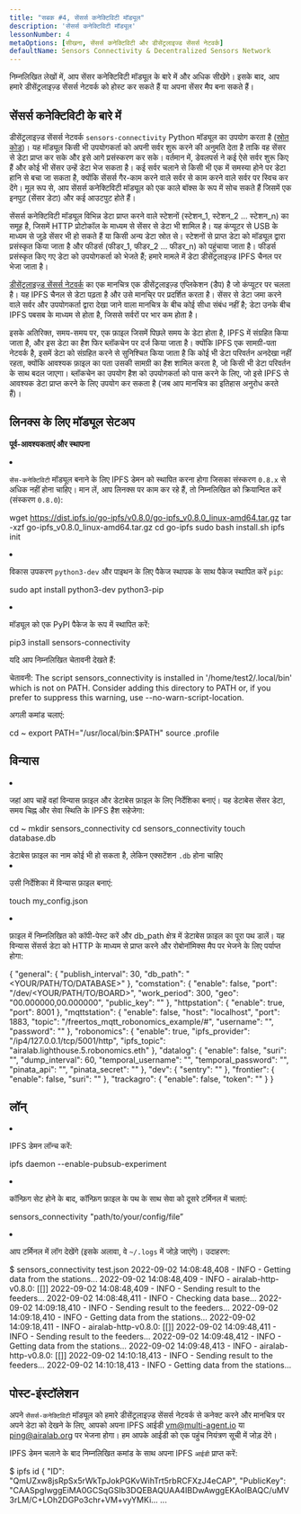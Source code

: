```yaml
---
title: "सबक #4, सेंसर्स कनेक्टिविटी मॉड्यूल"
description: 'सेंसर्स कनेक्टिविटी मॉड्यूल'
lessonNumber: 4
metaOptions: [सीखना, सेंसर्स कनेक्टिविटी और डीसेंट्रलाइज्ड सेंसर्स नेटवर्क]
defaultName: Sensors Connectivity & Decentralized Sensors Network
---
```


निम्नलिखित लेखों में, आप सेंसर कनेक्टिविटी मॉड्यूल के बारे में और अधिक सीखेंगे। इसके बाद, आप हमारे डीसेंट्रलाइज़्ड सेंसर्स नेटवर्क को होस्ट कर सकते हैं या अपना सेंसर मैप बना सकते हैं।

## सेंसर्स कनेक्टिविटी के बारे में

डीसेंट्रलाइज़्ड सेंसर्स नेटवर्क `sensors-connectivity` Python मॉड्यूल का उपयोग करता है ([स्रोत कोड](https://github.com/airalab/sensors-connectivity))। यह मॉड्यूल किसी भी उपयोगकर्ता को अपनी सर्वर शुरू करने की अनुमति देता है ताकि वह सेंसर से डेटा प्राप्त कर सके और इसे आगे प्रसंस्करण कर सके। वर्तमान में, डेवलपर्स ने कई ऐसे सर्वर शुरू किए हैं और कोई भी सेंसर उन्हें डेटा भेज सकता है। कई सर्वर चलाने से किसी भी एक में समस्या होने पर डेटा हानि से बचा जा सकता है, क्योंकि सेंसर्स गैर-काम करने वाले सर्वर से काम करने वाले सर्वर पर स्विच कर देंगे। मूल रूप से, आप सेंसर्स कनेक्टिविटी मॉड्यूल को एक काले बॉक्स के रूप में सोच सकते हैं जिसमें एक इनपुट (सेंसर डेटा) और कई आउटपुट होते हैं।

<LessonImages  figure figureCaption="Module architecture" src="sensors-connectivity-course/lesson-4-1.png" alt="Module architecture"/>

सेंसर्स कनेक्टिविटी मॉड्यूल विभिन्न डेटा प्राप्त करने वाले स्टेशनों (स्टेशन_1, स्टेशन_2 ... स्टेशन_n) का समूह है, जिसमें HTTP प्रोटोकॉल के माध्यम से सेंसर से डेटा भी शामिल है। यह कंप्यूटर से USB के माध्यम से जुड़े सेंसर भी हो सकते हैं या किसी अन्य डेटा स्रोत से। स्टेशनों से प्राप्त डेटा को मॉड्यूल द्वारा प्रसंस्कृत किया जाता है और फीडर्स (फीडर_1, फीडर_2 ... फीडर_n) को पहुंचाया जाता है। फीडर्स प्रसंस्कृत किए गए डेटा को उपयोगकर्ता को भेजते हैं; हमारे मामले में डेटा डीसेंट्रलाइज़्ड IPFS चैनल पर भेजा जाता है। 

[डीसेंट्रलाइज़्ड सेंसर्स नेटवर्क](https://sensors.robonomics.network/#/) का एक मानचित्र एक डीसेंट्रलाइज़्ड एप्लिकेशन (डैप) है जो कंप्यूटर पर चलता है। यह IPFS चैनल से डेटा पढ़ता है और उसे मानचि्र पर प्रदर्शित करता है। सेंसर से डेटा जमा करने वाले सर्वर और उपयोगकर्ता द्वारा देखा जाने वाला मानचित्र के बीच कोई सीधा संबंध नहीं है; डेटा उनके बीच IPFS पबसब के माध्यम से होता है, जिससे सर्वरों पर भार कम होता है। 

इसके अतिरिक्त, समय-समय पर, एक फ़ाइल जिसमें पिछले समय के डेटा होता है, IPFS में संग्रहित किया जाता है, और इस डेटा का हैश फिर ब्लॉकचेन पर दर्ज किया जाता है। क्योंकि IPFS एक सामग्री-पता नेटवर्क है, इसमें डेटा को संग्रहित करने से सुनिश्चित किया जाता है कि कोई भी डेटा परिवर्तन अनदेखा नहीं रहता, क्योंकि आवश्यक फ़ाइल का पता उसकी सामग्री का हैश शामिल करता है, जो किसी भी डेटा परिवर्तन के साथ बदल जाएगा। ब्लॉकचेन का उपयोग हैश को उपयोगकर्ता को पास करने के लिए, जो इसे IPFS से आवश्यक डेटा प्राप्त करने के लिए उपयोग कर सकता है (जब आप मानचित्र का इतिहास अनुरोध करते हैं)।

## लिनक्स के लिए मॉड्यूल सेटअप

**पूर्व-आवश्यकताएं और स्थापना**

<List type="numbers">

<li>

`सेंस-कनेक्टिविटी` मॉड्यूल बनाने के लिए IPFS डेमन को स्थापित करना होगा जिसका संस्करण `0.8.x` से अधिक नहीं होना चाहिए। मान लें, आप लिनक्स पर काम कर रहे हैं, तो निम्नलिखित को क्रियान्वित करें (संस्करण `0.8.0`):

<LessonCodeWrapper codeClass="big-code" language="bash">wget https://dist.ipfs.io/go-ipfs/v0.8.0/go-ipfs_v0.8.0_linux-amd64.tar.gz
tar -xzf go-ipfs_v0.8.0_linux-amd64.tar.gz
cd go-ipfs
sudo bash install.sh
ipfs init</LessonCodeWrapper>

</li>


<li>

विकास उपकरण `python3-dev` और पाइथन के लिए पैकेज स्थापक के साथ पैकेज स्थापित करें `pip`:

<LessonCodeWrapper codeClass="long-code" language="bash">sudo apt install python3-dev python3-pip</LessonCodeWrapper>

</li>


<li>

मॉड्यूल को एक PyPI पैकेज के रूप में स्थापित करें:

<LessonCodeWrapper codeClass="long-code" language="bash">pip3 install sensors-connectivity</LessonCodeWrapper>

यदि आप निम्नलिखित चेतावनी देखते हैं: 

<LessonCodeWrapper codeClass="big-code" language="bash">चेतावनी: The script sensors_connectivity is installed in '/home/test2/.local/bin' which is not on PATH.
Consider adding this directory to PATH or, if you prefer to suppress this warning, use --no-warn-script-location.</LessonCodeWrapper>

अगली कमांड चलाएं:

<LessonCodeWrapper  language="bash">cd ~
export PATH="/usr/local/bin:$PATH"
source .profile</LessonCodeWrapper>

</li>

</List>

## विन्यास

<List type="numbers">

<li>

जहां आप चाहें वहां विन्यास फ़ाइल और डेटाबेस फ़ाइल के लिए निर्देशिका बनाएं। यह डेटाबेस सेंसर डेटा, समय चिह्न और सेवा स्थिति के IPFS हैश सहेजेगा:

<LessonCodeWrapper language="bash">cd ~
mkdir sensors_connectivity
cd sensors_connectivity
touch database.db</LessonCodeWrapper>

<RoboAcademyNote type="okay" title="INFO">
डेटाबेस फ़ाइल का नाम कोई भी हो सकता है, लेकिन एक्सटेंशन <code>.db</code> होना चाहिए
</RoboAcademyNote>

</li>


<li>

उसी निर्देशिका में विन्यास फ़ाइल बनाएं:

<LessonCodeWrapper language="bash">touch my_config.json</LessonCodeWrapper>

</li>


<li>

फ़ाइल में निम्नलिखित को कॉपी-पेस्ट करें और db_path क्षेत्र में डेटाबेस फ़ाइल का पूरा पथ डालें। यह विन्यास सेंसर्स डेटा को HTTP के माध्यम से प्राप्त करने और रोबोनॉमिक्स मैप पर भेजने के लिए पर्याप्त होगा:

<LessonCodeWrapper codeClass="big-code" language="json">{
   "general": {
      "publish_interval": 30,
      "db_path": "<YOUR/PATH/TO/DATABASE>"
   },
   "comstation": {
      "enable": false,
      "port": "/dev/<YOUR/PATH/TO/BOARD>",
      "work_period": 300,
      "geo": "00.000000,00.000000",
      "public_key": ""
   },
   "httpstation": {
      "enable": true,
      "port": 8001
   },
   "mqttstation": {
      "enable": false,
      "host": "localhost",
      "port": 1883,
      "topic": "/freertos_mqtt_robonomics_example/#",
      "username": "",
      "password": ""
   },
   "robonomics": {
      "enable": true,
      "ipfs_provider": "/ip4/127.0.0.1/tcp/5001/http",
      "ipfs_topic": "airalab.lighthouse.5.robonomics.eth"
   },
   "datalog": {
      "enable": false,
      "suri": "",
      "dump_interval": 60,
      "temporal_username": "",
      "temporal_password": "",
      "pinata_api": "",
      "pinata_secret": ""
   },
   "dev": {
      "sentry": ""
   },
   "frontier": {
      "enable": false,
      "suri": ""
   },
   "trackagro": {
      "enable": false,
      "token": ""
   }
}</LessonCodeWrapper>

</li>

</List>

## लॉन्


<List type="numbers">

<li>

IPFS डेमन लॉन्च करें:

<LessonCodeWrapper codeCLass="big-code" language="bash">ipfs daemon --enable-pubsub-experiment</LessonCodeWrapper>

</li>


<li>

कॉन्फ़िग सेट होने के बाद, कॉन्फ़िग फ़ाइल के पथ के साथ सेवा को दूसरे टर्मिनल में चलाएं:

<LessonCodeWrapper language="bash">sensors_connectivity "path/to/your/config/file”</LessonCodeWrapper>

</li>


<li>

आप टर्मिनल में लॉग देखेंगे (इसके अलावा, वे `~/.logs` में जोड़े जाएंगे)। उदाहरण:

<LessonCodeWrapper codeClass="big-code" language="bash">$ sensors_connectivity test.json
2022-09-02 14:08:48,408 - INFO - Getting data from the stations...
2022-09-02 14:08:48,409 - INFO - airalab-http-v0.8.0: [[]]
2022-09-02 14:08:48,409 - INFO - Sending result to the feeders...
2022-09-02 14:08:48,411 - INFO - Checking data base...
2022-09-02 14:09:18,410 - INFO - Sending result to the feeders...
2022-09-02 14:09:18,410 - INFO - Getting data from the stations...
2022-09-02 14:09:18,411 - INFO - airalab-http-v0.8.0: [[]]
2022-09-02 14:09:48,411 - INFO - Sending result to the feeders...
2022-09-02 14:09:48,412 - INFO - Getting data from the stations...
2022-09-02 14:09:48,413 - INFO - airalab-http-v0.8.0: [[]]
2022-09-02 14:10:18,413 - INFO - Sending result to the feeders...
2022-09-02 14:10:18,413 - INFO - Getting data from the stations...</LessonCodeWrapper>

</li>

</List>

## पोस्ट-इंस्टॉलेशन

अपने `सेंसर्स-कनेक्टिविटी` मॉड्यूल को हमारे डीसेंट्रलाइज़्ड सेंसर्स नेटवर्क से कनेक्ट करने और मानचित्र पर अपने डेटा को देखने के लिए, आपको अपना IPFS आईडी [vm@multi-agent.io](mailto:vm@multi-agent.io) या [ping@airalab.org](mailto:ping@airalab.org) पर भेजना होगा। हम आपके आईडी को एक पहुंच नियंत्रण सूची में जोड़ देंगे।

IPFS डेमन चलाने के बाद निम्नलिखित कमांड के साथ अपना IPFS `आईडी` प्राप्त करें:

<LessonCodeWrapper codeClass="big-code" language="bash">$ ipfs id
{
	"ID": "QmUZxw8jsRpSx5rWkTpJokPGKvWihTrt5rbRCFXzJ4eCAP",
	"PublicKey": "CAASpgIwggEiMA0GCSqGSIb3DQEBAQUAA4IBDwAwggEKAoIBAQC/uMV3rLM/C+LOh2DGPo3chr+VM+vyYMKi...
    ...</LessonCodeWrapper>